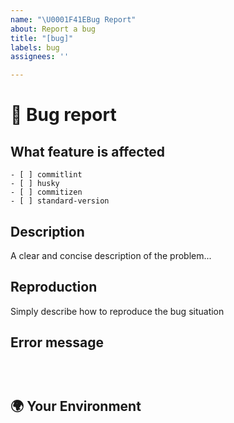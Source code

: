 ```yaml
---
name: "\U0001F41EBug Report"
about: Report a bug
title: "[bug]"
labels: bug
assignees: ''

---
```


# 🐞 Bug report

## What feature is affected
<!-- Please pin-point the feature that is affected by this bug -->
<!-- ✍️ edit: -->

```text
- [ ] commitlint
- [ ] husky
- [ ] commitizen
- [ ] standard-version
```

## Description

<!-- ✍️ --> A clear and concise description of the problem...

## Reproduction

<!-- ✍️ --> Simply describe how to reproduce the bug situation

## Error message

<pre><code>
<!-- ✍️ --> <!-- Note the error message if one appears -->
</code></pre>

## 🌍 Your Environment

<pre><code>
<!-- ✍️--> <!-- run `ng version` and `ng update` and paste output below -->
</code></pre>

